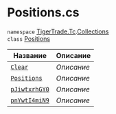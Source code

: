 
# Positions.cs
`namespace` [TigerTrade.Tc](../../../TigerTrade.Tc.md).[Collections](../../../TigerTrade.Tc/Collections.md)  
    `class` [Positions](../Positions.cs.md)

| Название | Описание |
| --- | --- |
| [`Clear`](./Методы/Clear.md) | *Описание* |
| [`Positions`](./Методы/Positions.md) | *Описание* |
| [`pJiwtxrhGY0`](./Методы/pJiwtxrhGY0.md) | *Описание* |
| [`pnYwtI4miN9`](./Методы/pnYwtI4miN9.md) | *Описание* |
